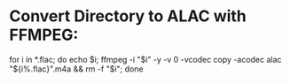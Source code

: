 # Convert Directory to ALAC with FFMPEG:

for i in *.flac; do echo $i; ffmpeg -i "$i" -y -v 0 -vcodec copy -acodec alac  "${i%.flac}".m4a && rm -f "$i"; done
